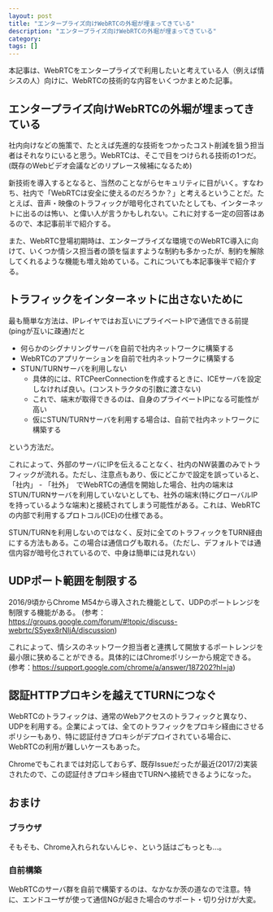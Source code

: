 ```yaml
---
layout: post
title: "エンタープライズ向けWebRTCの外堀が埋まってきている"
description: "エンタープライズ向けWebRTCの外堀が埋まってきている"
category: 
tags: []
---
```


本記事は、WebRTCをエンタープライズで利用したいと考えている人（例えば情シスの人）向けに、WebRTCの技術的な内容をいくつかまとめた記事。

## エンタープライズ向けWebRTCの外堀が埋まってきている

社内向けなどの施策で、たとえば先進的な技術をつかったコスト削減を狙う担当者はそれなりにいると思う。WebRTCは、そこで目をつけられる技術の1つだ。(既存のWebビデオ会議などのリプレース候補になるため)

新技術を導入するとなると、当然のことながらセキュリティに目がいく。すなわち、社内で「WebRTCは安全に使えるのだろうか？」と考えるということだ。たとえば、音声・映像のトラフィックが暗号化されていたとしても、インターネットに出るのは怖い、と偉い人が言うかもしれない。これに対する一定の回答はあるので、本記事前半で紹介する。

また、WebRTC登場初期時は、エンタープライズな環境でのWebRTC導入に向けて、いくつか情シス担当者の頭を悩ますような制約も多かったが、制約を解除してくれるような機能も増え始めている。これについても本記事後半で紹介する。

## トラフィックをインターネットに出さないために

最も簡単な方法は、IPレイヤではお互いにプライベートIPで通信できる前提(pingが互いに疎通)だと

- 何らかのシグナリングサーバを自前で社内ネットワークに構築する
- WebRTCのアプリケーションを自前で社内ネットワークに構築する
- STUN/TURNサーバを利用しない
  - 具体的には、RTCPeerConnectionを作成するときに、ICEサーバを設定しなければ良い。(コンストラクタの引数に渡さない)
  - これで、端末が取得できるのは、自身のプライベートIPになる可能性が高い
  - 仮にSTUN/TURNサーバを利用する場合は、自前で社内ネットワークに構築する

という方法だ。

これによって、外部のサーバにIPを伝えることなく、社内のNW装置のみでトラフィックが流れる。ただし、注意点もあり、仮にどこかで設定を誤っていると、「社内」 - 「社外」　でWebRTCの通信を開始した場合、社内の端末はSTUN/TURNサーバを利用していないとしても、社外の端末(特にグローバルIPを持っているような端末)と接続されてしまう可能性がある。これは、WebRTCの内部で利用するプロトコル(ICE)の仕様である。

STUN/TURNを利用しないのではなく、反対に全てのトラフィックをTURN経由にする方法もある。この場合は通信ログも取れる。（ただし、デフォルトでは通信内容が暗号化されているので、中身は簡単には見れない）

## UDPポート範囲を制限する

2016/9頃からChrome M54から導入された機能として、UDPのポートレンジを制限する機能がある。
(参考：https://groups.google.com/forum/#!topic/discuss-webrtc/S5yex8rNIjA/discussion)

これによって、情シスのネットワーク担当者と連携して開放するポートレンジを最小限に狭めることができる。具体的にはChromeポリシーから規定できる。
(参考：https://support.google.com/chrome/a/answer/187202?hl=ja)

## 認証HTTPプロキシを越えてTURNにつなぐ

WebRTCのトラフィックは、通常のWebアクセスのトラフィックと異なり、UDPを利用する。企業によっては、全てのトラフィックをプロキシ経由にさせるポリシーもあり、特に認証付きプロキシがデプロイされている場合に、WebRTCの利用が難しいケースもあった。

Chromeでもこれまでは対応しておらず、既存Issueだったが最近(2017/2)実装されたので、この認証付きプロキシ経由でTURNへ接続できるようになった。

## おまけ

### ブラウザ

そもそも、Chrome入れられないんじゃ、という話はごもっとも…。

### 自前構築

WebRTCのサーバ群を自前で構築するのは、なかなか茨の道なので注意。特に、エンドユーザが使って通信NGが起きた場合のサポート・切り分けが大変。
